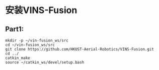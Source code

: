 # 安装VINS-Fusion 

## **Part1:** 

```shell
mkdir -p ~/vin-fusion_ws/src   
cd ~/vin-fusion_ws/src 
git clone https://github.com/HKUST-Aerial-Robotics/VINS-Fusion.git 
cd ../ 
catkin_make 
source ~/catkin_ws/devel/setup.bash 
```

 